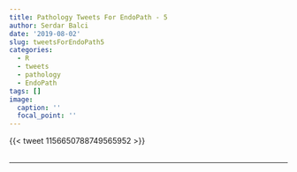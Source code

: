 ```yaml
---
title: Pathology Tweets For EndoPath - 5
author: Serdar Balci
date: '2019-08-02'
slug: tweetsForEndoPath5
categories:
  - R
  - tweets
  - pathology
  - EndoPath
tags: []
image:
  caption: ''
  focal_point: ''
---
```



{{< tweet 1156650788749565952 >}}
<br>
<br>
<hr>
